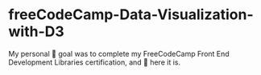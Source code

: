 # freeCodeCamp-Data-Visualization-with-D3
My personal 🚩 goal was to complete my FreeCodeCamp Front End Development Libraries certification, and 🎉 here it is.
